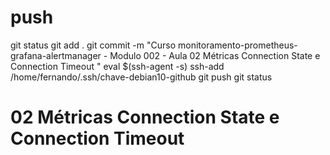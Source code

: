 
# ##############################################################################################################################################################
# ##############################################################################################################################################################
# ##############################################################################################################################################################
# ##############################################################################################################################################################
# push

git status
git add .
git commit -m "Curso monitoramento-prometheus-grafana-alertmanager - Modulo 002 - Aula 02 Métricas Connection State e Connection Timeout "
eval $(ssh-agent -s)
ssh-add /home/fernando/.ssh/chave-debian10-github
git push
git status


# ##############################################################################################################################################################
# ##############################################################################################################################################################
# ##############################################################################################################################################################
# ##############################################################################################################################################################
# 02 Métricas Connection State e Connection Timeout